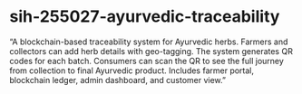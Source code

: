 # sih-255027-ayurvedic-traceability
“A blockchain-based traceability system for Ayurvedic herbs. Farmers and collectors can add herb details with geo-tagging. The system generates QR codes for each batch. Consumers can scan the QR to see the full journey from collection to final Ayurvedic product. Includes farmer portal, blockchain ledger, admin dashboard, and customer view.”
